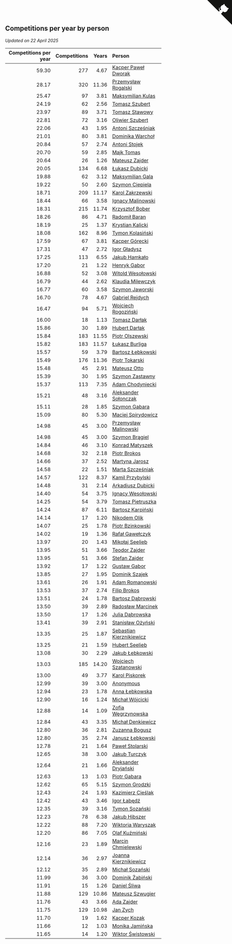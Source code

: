 ## Competitions per year by person

*Updated on 22 April 2025*

| Competitions per year | Competitions | Years | Person |
| ---: | ---: | ---: | :--- |
| 59.30 | 277 | 4.67 | [Kacper Paweł Dworak](https://www.worldcubeassociation.org/persons/2020DWOR01) |
| 28.17 | 320 | 11.36 | [Przemysław Rogalski](https://www.worldcubeassociation.org/persons/2013ROGA02) |
| 25.47 | 97 | 3.81 | [Maksymilian Kulas](https://www.worldcubeassociation.org/persons/2021KULA02) |
| 24.19 | 62 | 2.56 | [Tomasz Szubert](https://www.worldcubeassociation.org/persons/2022SZUB02) |
| 23.97 | 89 | 3.71 | [Tomasz Stawowy](https://www.worldcubeassociation.org/persons/2021STAW01) |
| 22.81 | 72 | 3.16 | [Oliwier Szubert](https://www.worldcubeassociation.org/persons/2022SZUB01) |
| 22.06 | 43 | 1.95 | [Antoni Szcześniak](https://www.worldcubeassociation.org/persons/2023SZCZ04) |
| 21.01 | 80 | 3.81 | [Dominika Warchoł](https://www.worldcubeassociation.org/persons/2021WARC01) |
| 20.84 | 57 | 2.74 | [Antoni Stojek](https://www.worldcubeassociation.org/persons/2022STOJ03) |
| 20.70 | 59 | 2.85 | [Majk Tomas](https://www.worldcubeassociation.org/persons/2022TOMA05) |
| 20.64 | 26 | 1.26 | [Mateusz Zajder](https://www.worldcubeassociation.org/persons/2024ZAJD01) |
| 20.05 | 134 | 6.68 | [Łukasz Dubicki](https://www.worldcubeassociation.org/persons/2018DUBI01) |
| 19.88 | 62 | 3.12 | [Maksymilian Gala](https://www.worldcubeassociation.org/persons/2022GALA01) |
| 19.22 | 50 | 2.60 | [Szymon Ciepiela](https://www.worldcubeassociation.org/persons/2022CIEP01) |
| 18.71 | 209 | 11.17 | [Karol Zakrzewski](https://www.worldcubeassociation.org/persons/2014ZAKR01) |
| 18.44 | 66 | 3.58 | [Ignacy Malinowski](https://www.worldcubeassociation.org/persons/2021MALI02) |
| 18.31 | 215 | 11.74 | [Krzysztof Bober](https://www.worldcubeassociation.org/persons/2013BOBE01) |
| 18.26 | 86 | 4.71 | [Radomił Baran](https://www.worldcubeassociation.org/persons/2020BARA02) |
| 18.19 | 25 | 1.37 | [Krystian Kalicki](https://www.worldcubeassociation.org/persons/2023KALI10) |
| 18.08 | 162 | 8.96 | [Tymon Kolasiński](https://www.worldcubeassociation.org/persons/2016KOLA02) |
| 17.59 | 67 | 3.81 | [Kacper Górecki](https://www.worldcubeassociation.org/persons/2021GORE01) |
| 17.31 | 47 | 2.72 | [Igor Gładysz](https://www.worldcubeassociation.org/persons/2022GLAD01) |
| 17.25 | 113 | 6.55 | [Jakub Hamkało](https://www.worldcubeassociation.org/persons/2018HAMK01) |
| 17.20 | 21 | 1.22 | [Henryk Gabor](https://www.worldcubeassociation.org/persons/2024GABO02) |
| 16.88 | 52 | 3.08 | [Witold Wesołowski](https://www.worldcubeassociation.org/persons/2022WESO01) |
| 16.79 | 44 | 2.62 | [Klaudia Milewczyk](https://www.worldcubeassociation.org/persons/2022MILE05) |
| 16.77 | 60 | 3.58 | [Szymon Jaworski](https://www.worldcubeassociation.org/persons/2021JAWO01) |
| 16.70 | 78 | 4.67 | [Gabriel Rejdych](https://www.worldcubeassociation.org/persons/2020REJD01) |
| 16.47 | 94 | 5.71 | [Wojciech Rogoziński](https://www.worldcubeassociation.org/persons/2019ROGO04) |
| 16.00 | 18 | 1.13 | [Tomasz Darłak](https://www.worldcubeassociation.org/persons/2024DARL01) |
| 15.86 | 30 | 1.89 | [Hubert Darłak](https://www.worldcubeassociation.org/persons/2023DARL03) |
| 15.84 | 183 | 11.55 | [Piotr Olszewski](https://www.worldcubeassociation.org/persons/2013OLSZ02) |
| 15.82 | 183 | 11.57 | [Łukasz Burliga](https://www.worldcubeassociation.org/persons/2013BURL01) |
| 15.57 | 59 | 3.79 | [Bartosz Łebkowski](https://www.worldcubeassociation.org/persons/2021LEBK01) |
| 15.49 | 176 | 11.36 | [Piotr Tokarski](https://www.worldcubeassociation.org/persons/2013TOKA01) |
| 15.48 | 45 | 2.91 | [Mateusz Otto](https://www.worldcubeassociation.org/persons/2022OTTO01) |
| 15.39 | 30 | 1.95 | [Szymon Zastawny](https://www.worldcubeassociation.org/persons/2023ZAST01) |
| 15.37 | 113 | 7.35 | [Adam Chodyniecki](https://www.worldcubeassociation.org/persons/2017CHOD02) |
| 15.21 | 48 | 3.16 | [Aleksander Sołonczak](https://www.worldcubeassociation.org/persons/2022SOLO01) |
| 15.11 | 28 | 1.85 | [Szymon Gabara](https://www.worldcubeassociation.org/persons/2023GABA01) |
| 15.09 | 80 | 5.30 | [Maciej Spirydowicz](https://www.worldcubeassociation.org/persons/2020SPIR01) |
| 14.98 | 45 | 3.00 | [Przemysław Malinowski](https://www.worldcubeassociation.org/persons/2022MALI01) |
| 14.98 | 45 | 3.00 | [Szymon Brągiel](https://www.worldcubeassociation.org/persons/2022BRAG03) |
| 14.84 | 46 | 3.10 | [Konrad Matyszek](https://www.worldcubeassociation.org/persons/2022MATY02) |
| 14.68 | 32 | 2.18 | [Piotr Brokos](https://www.worldcubeassociation.org/persons/2023BROK01) |
| 14.66 | 37 | 2.52 | [Martyna Jarosz](https://www.worldcubeassociation.org/persons/2022JARO01) |
| 14.58 | 22 | 1.51 | [Marta Szcześniak](https://www.worldcubeassociation.org/persons/2023SZCZ07) |
| 14.57 | 122 | 8.37 | [Kamil Przybylski](https://www.worldcubeassociation.org/persons/2016PRZY01) |
| 14.48 | 31 | 2.14 | [Arkadiusz Dubicki](https://www.worldcubeassociation.org/persons/2023DUBI01) |
| 14.40 | 54 | 3.75 | [Ignacy Wesołowski](https://www.worldcubeassociation.org/persons/2021WESO01) |
| 14.25 | 54 | 3.79 | [Tomasz Pietruszka](https://www.worldcubeassociation.org/persons/2021PIET01) |
| 14.24 | 87 | 6.11 | [Bartosz Karpiński](https://www.worldcubeassociation.org/persons/2019KARP03) |
| 14.14 | 17 | 1.20 | [Nikodem Olik](https://www.worldcubeassociation.org/persons/2024OLIK01) |
| 14.07 | 25 | 1.78 | [Piotr Bzinkowski](https://www.worldcubeassociation.org/persons/2023BZIN01) |
| 14.02 | 19 | 1.36 | [Rafał Gawełczyk](https://www.worldcubeassociation.org/persons/2023GAWE01) |
| 13.97 | 20 | 1.43 | [Mikołaj Seelieb](https://www.worldcubeassociation.org/persons/2023SEEL04) |
| 13.95 | 51 | 3.66 | [Teodor Zajder](https://www.worldcubeassociation.org/persons/2021ZAJD03) |
| 13.95 | 51 | 3.66 | [Stefan Zajder](https://www.worldcubeassociation.org/persons/2021ZAJD02) |
| 13.92 | 17 | 1.22 | [Gustaw Gabor](https://www.worldcubeassociation.org/persons/2024GABO01) |
| 13.85 | 27 | 1.95 | [Dominik Szajek](https://www.worldcubeassociation.org/persons/2023SZAJ01) |
| 13.61 | 26 | 1.91 | [Adam Romanowski](https://www.worldcubeassociation.org/persons/2023ROMA10) |
| 13.53 | 37 | 2.74 | [Filip Brokos](https://www.worldcubeassociation.org/persons/2022BROK03) |
| 13.51 | 24 | 1.78 | [Bartosz Dąbrowski](https://www.worldcubeassociation.org/persons/2023DABR07) |
| 13.50 | 39 | 2.89 | [Radosław Marcinek](https://www.worldcubeassociation.org/persons/2022MARC05) |
| 13.50 | 17 | 1.26 | [Julia Dąbrowska](https://www.worldcubeassociation.org/persons/2024DABR01) |
| 13.41 | 39 | 2.91 | [Stanisław Ożyński](https://www.worldcubeassociation.org/persons/2022OZYN01) |
| 13.35 | 25 | 1.87 | [Sebastian Kierznikiewicz](https://www.worldcubeassociation.org/persons/2023KIER02) |
| 13.25 | 21 | 1.59 | [Hubert Seelieb](https://www.worldcubeassociation.org/persons/2023SEEL02) |
| 13.08 | 30 | 2.29 | [Jakub Łebkowski](https://www.worldcubeassociation.org/persons/2023LEBK01) |
| 13.03 | 185 | 14.20 | [Wojciech Szatanowski](https://www.worldcubeassociation.org/persons/2011SZAT01) |
| 13.00 | 49 | 3.77 | [Karol Piskorek](https://www.worldcubeassociation.org/persons/2021PISK01) |
| 12.99 | 39 | 3.00 | [Anonymous](https://www.worldcubeassociation.org/persons/2022ANON03) |
| 12.94 | 23 | 1.78 | [Anna Łebkowska](https://www.worldcubeassociation.org/persons/2023LEBK04) |
| 12.90 | 16 | 1.24 | [Michał Wójcicki](https://www.worldcubeassociation.org/persons/2024WOJC01) |
| 12.88 | 14 | 1.09 | [Zofia Węgrzynowska](https://www.worldcubeassociation.org/persons/2024WEGR01) |
| 12.84 | 43 | 3.35 | [Michał Denkiewicz](https://www.worldcubeassociation.org/persons/2021DENK01) |
| 12.80 | 36 | 2.81 | [Zuzanna Bogusz](https://www.worldcubeassociation.org/persons/2022BOGU01) |
| 12.80 | 35 | 2.74 | [Janusz Łebkowski](https://www.worldcubeassociation.org/persons/2022LEBK01) |
| 12.78 | 21 | 1.64 | [Paweł Stolarski](https://www.worldcubeassociation.org/persons/2023STOL04) |
| 12.65 | 38 | 3.00 | [Jakub Turczyk](https://www.worldcubeassociation.org/persons/2022TURC02) |
| 12.64 | 21 | 1.66 | [Aleksander Dryjański](https://www.worldcubeassociation.org/persons/2023DRYJ01) |
| 12.63 | 13 | 1.03 | [Piotr Gabara](https://www.worldcubeassociation.org/persons/2024GABA02) |
| 12.62 | 65 | 5.15 | [Szymon Grodzki](https://www.worldcubeassociation.org/persons/2020GROD01) |
| 12.43 | 24 | 1.93 | [Kazimierz Cieślak](https://www.worldcubeassociation.org/persons/2023CIES01) |
| 12.42 | 43 | 3.46 | [Igor Łabędź](https://www.worldcubeassociation.org/persons/2021LABE01) |
| 12.35 | 39 | 3.16 | [Tymon Sozański](https://www.worldcubeassociation.org/persons/2022SOZA01) |
| 12.23 | 78 | 6.38 | [Jakub Hibszer](https://www.worldcubeassociation.org/persons/2018HIBS01) |
| 12.22 | 88 | 7.20 | [Wiktoria Waryszak](https://www.worldcubeassociation.org/persons/2018WARY01) |
| 12.20 | 86 | 7.05 | [Olaf Kuźmiński](https://www.worldcubeassociation.org/persons/2018KUZM02) |
| 12.16 | 23 | 1.89 | [Marcin Chmielewski](https://www.worldcubeassociation.org/persons/2023CHMI01) |
| 12.14 | 36 | 2.97 | [Joanna Kierznikiewicz](https://www.worldcubeassociation.org/persons/2022KIER01) |
| 12.12 | 35 | 2.89 | [Michał Sozański](https://www.worldcubeassociation.org/persons/2022SOZA02) |
| 11.99 | 36 | 3.00 | [Dominik Żabiński](https://www.worldcubeassociation.org/persons/2022ZABI01) |
| 11.91 | 15 | 1.26 | [Daniel Śliwa](https://www.worldcubeassociation.org/persons/2024SLIW01) |
| 11.88 | 129 | 10.86 | [Mateusz Szwugier](https://www.worldcubeassociation.org/persons/2014SZWU01) |
| 11.76 | 43 | 3.66 | [Ada Zajder](https://www.worldcubeassociation.org/persons/2021ZAJD01) |
| 11.75 | 129 | 10.98 | [Jan Zych](https://www.worldcubeassociation.org/persons/2014ZYCH01) |
| 11.70 | 19 | 1.62 | [Kacper Kozak](https://www.worldcubeassociation.org/persons/2023KOZA05) |
| 11.66 | 12 | 1.03 | [Monika Jamińska](https://www.worldcubeassociation.org/persons/2024JAMI01) |
| 11.65 | 14 | 1.20 | [Wiktor Świstowski](https://www.worldcubeassociation.org/persons/2024SWIS01) |


<a href="https://github.com/noeruchangd/wca_statistics_vn" class="github-corner" aria-label="View source on Github"><svg width="80" height="80" viewBox="0 0 250 250" style="fill:#151513; color:#fff; position: absolute; top: 0; border: 0; right: 0;" aria-hidden="true"><path d="M0,0 L115,115 L130,115 L142,142 L250,250 L250,0 Z"></path><path d="M128.3,109.0 C113.8,99.7 119.0,89.6 119.0,89.6 C122.0,82.7 120.5,78.6 120.5,78.6 C119.2,72.0 123.4,76.3 123.4,76.3 C127.3,80.9 125.5,87.3 125.5,87.3 C122.9,97.6 130.6,101.9 134.4,103.2" fill="currentColor" style="transform-origin: 130px 106px;" class="octo-arm"></path><path d="M115.0,115.0 C114.9,115.1 118.7,116.5 119.8,115.4 L133.7,101.6 C136.9,99.2 139.9,98.4 142.2,98.6 C133.8,88.0 127.5,74.4 143.8,58.0 C148.5,53.4 154.0,51.2 159.7,51.0 C160.3,49.4 163.2,43.6 171.4,40.1 C171.4,40.1 176.1,42.5 178.8,56.2 C183.1,58.6 187.2,61.8 190.9,65.4 C194.5,69.0 197.7,73.2 200.1,77.6 C213.8,80.2 216.3,84.9 216.3,84.9 C212.7,93.1 206.9,96.0 205.4,96.6 C205.1,102.4 203.0,107.8 198.3,112.5 C181.9,128.9 168.3,122.5 157.7,114.1 C157.9,116.9 156.7,120.9 152.7,124.9 L141.0,136.5 C139.8,137.7 141.6,141.9 141.8,141.8 Z" fill="currentColor" class="octo-body"></path></svg></a><style>.github-corner:hover .octo-arm{animation:octocat-wave 560ms ease-in-out}@keyframes octocat-wave{0%,100%{transform:rotate(0)}20%,60%{transform:rotate(-25deg)}40%,80%{transform:rotate(10deg)}}@media (max-width:500px){.github-corner:hover .octo-arm{animation:none}.github-corner .octo-arm{animation:octocat-wave 560ms ease-in-out}}</style>
